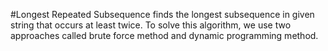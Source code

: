 #Longest Repeated Subsequence
finds the longest subsequence in given string that occurs at least twice. To solve this algorithm, we use two approaches called brute force method and dynamic programming method.
